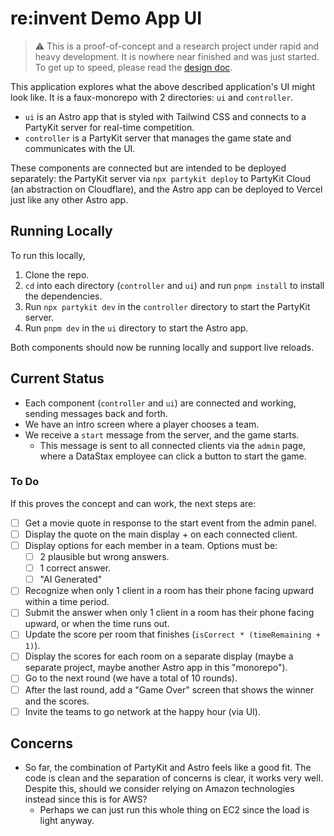 # re:invent Demo App UI

> ⚠️ This is a proof-of-concept and a research project under rapid and heavy development. It is nowhere near finished and was just started. To get up to speed, please read the [design doc](https://www.tldraw.com/ro/bJJ_oD7wKaF0GoDq5Lryv?d=v322.64.1732.1073.page).

This application explores what the above described application's UI might look like. It is a faux-monorepo with 2 directories: `ui` and `controller`.

- `ui` is an Astro app that is styled with Tailwind CSS and connects to a PartyKit server for real-time competition.
- `controller` is a PartyKit server that manages the game state and communicates with the UI.

These components are connected but are intended to be deployed separately: the PartyKit server via `npx partykit deploy` to PartyKit Cloud (an abstraction on Cloudflare), and the Astro app can be deployed to Vercel just like any other Astro app.

## Running Locally

To run this locally,

1. Clone the repo.
2. `cd` into each directory (`controller` and `ui`) and run `pnpm install` to install the dependencies.
3. Run `npx partykit dev` in the `controller` directory to start the PartyKit server.
4. Run `pnpm dev` in the `ui` directory to start the Astro app.

Both components should now be running locally and support live reloads.

## Current Status

- Each component (`controller` and `ui`) are connected and working, sending messages back and forth.
- We have an intro screen where a player chooses a team.
- We receive a `start` message from the server, and the game starts.
  - This message is sent to all connected clients via the `admin` page, where a DataStax employee can click a button to start the game.

### To Do

If this proves the concept and can work, the next steps are:

- [ ] Get a movie quote in response to the start event from the admin panel.
- [ ] Display the quote on the main display + on each connected client.
- [ ] Display options for each member in a team. Options must be:
  - [ ] 2 plausible but wrong answers.
  - [ ] 1 correct answer.
  - [ ] "AI Generated"
- [ ] Recognize when only 1 client in a room has their phone facing upward within a time period.
- [ ] Submit the answer when only 1 client in a room has their phone facing upward, or when the time runs out.
- [ ] Update the score per room that finishes (`isCorrect * (timeRemaining + 1)`).
- [ ] Display the scores for each room on a separate display (maybe a separate project, maybe another Astro app in this "monorepo").
- [ ] Go to the next round (we have a total of 10 rounds).
- [ ] After the last round, add a "Game Over" screen that shows the winner and the scores.
- [ ] Invite the teams to go network at the happy hour (via UI).

## Concerns

- So far, the combination of PartyKit and Astro feels like a good fit. The code is clean and the separation of concerns is clear, it works very well. Despite this, should we consider relying on Amazon technologies instead since this is for AWS?
  - Perhaps we can just run this whole thing on EC2 since the load is light anyway.
